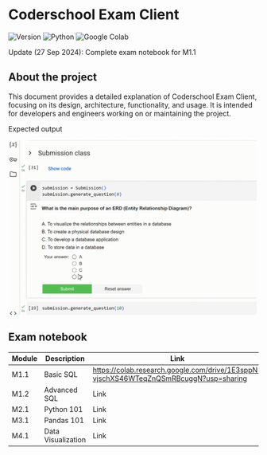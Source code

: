 # Coderschool Exam Client

![Version](https://img.shields.io/badge/Latest%20Version-v0.0.1-%2300b4d8.svg?&style=for-the-badge&logo=git&logoColor=white)
![Python](https://img.shields.io/badge/Python-%230096c7.svg?&style=for-the-badge&logo=python&logoColor=white)
![Google Colab](https://img.shields.io/badge/Google%20Colab-4285F4?style=for-the-badge&logo=googledrive&logoColor=white)

Update (27 Sep 2024): Complete exam notebook for M1.1

## About the project
This document provides a detailed explanation of Coderschool Exam Client, focusing on its design, architecture, functionality, and usage. It is intended for developers and engineers working on or maintaining the project.

Expected output

<img width="500" src="assets/test_submission.gif">

## Exam notebook
| Module       | Description       | Link                                                                                  |
|--------------|-------------------|---------------------------------------------------------------------------------------|
| M1.1         | Basic SQL         | https://colab.research.google.com/drive/1E3sppN-vjschXS46WTeqZnQSmRBcuggN?usp=sharing |
| M1.2         | Advanced SQL      | Link                                                                                  |
| M2.1         | Python 101        | Link                                                                                  |
| M3.1         | Pandas 101        | Link                                                                                  |
| M4.1         | Data Visualization| Link                                                                                  |